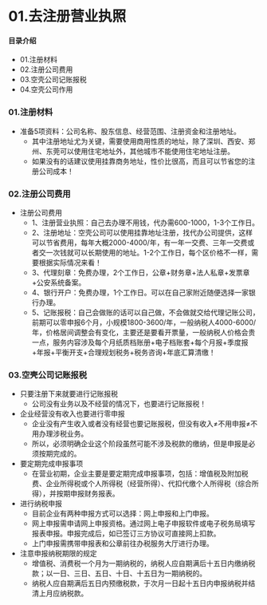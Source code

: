# 01.去注册营业执照
#### 目录介绍
- 01.注册材料
- 02.注册公司费用
- 03.空壳公司记账报税
- 04.空壳公司作用



### 01.注册材料
- 准备5项资料：公司名称、股东信息、经营范围、注册资金和注册地址。
    - 其中注册地址尤为关键，需要使用商用性质的地址，除了深圳、西安、郑州、东莞可以使用住宅地址外，其他城市不能使用住宅地址注册。
    - 如果没有的话建议使用挂靠商务地址，性价比很高，而且可以节省您的注册公司成本！


### 02.注册公司费用
- 注册公司费用
    - 1、注册营业执照：自己去办理不用钱，代办需600-1000，1-3个工作日。
    - 2、注册地址：空壳公司可以使用挂靠地址注册，找代办公司提供，这样可以节省费用，每年大概2000-4000/年，有一年一交费、三年一交费或者交一次钱就可以长期使用的地址。1-2个工作日，每个区价格不一样，需要根据实际情况来看！
    - 3、代理刻章：免费办理，2个工作日，公章+财务章+法人私章+发票章+公安系统备案。
    - 4、银行开户：免费办理，1个工作日。可以在自己家附近随便选择一家银行办理。
    - 5、记账报税：自己会做账的话可以自己做，不会做就交给代理记账公司，前期可以零申报6个月，小规模1800-3600/年，一般纳税人4000-6000/年，价格居间调整会有变化，主要还是要看开票量，一般纳税人价格会贵一点，服务内容涉及每个月纸质档账册+电子档账套+每个月报+季度报+年报+平衡开支+合理规划税务+税务咨询+年底汇算清缴！


### 03.空壳公司记账报税
- 只要注册下来就要进行记账报税
    - 公司没有业务以及不经营的情况下，也要进行记账报税！
- 企业经营没有收入也要进行零申报
    - 企业没有产生收入或者没有经营也要记账报税，但没有收入≠不用申报≠不用办理涉税业务。
    - 所以，必须明确企业这个阶段虽然可能不涉及税款的缴纳，但是申报是必须按期完成的。
- 要定期完成申报事项
    - 在营业初期，企业主要是要定期完成申报事项，包括：增值税及附加税费、企业所得税或个人所得税（经营所得）、代扣代缴个人所得税（综合所得），并按期申报财务报表。
- 进行纳税申报
    - 目前企业有两种申报方式可以选择：网上申报和上门申报。
    - 网上申报需申请网上申报资格。通过网上电子申报软件或电子税务局填写报表申报。申报完成后，如已签订三方协议可直接网上扣款。
    - 上门申报需携带申报表和公章前往办税服务大厅进行办理。
- 注意申报纳税期限的规定
    - 增值税、消费税一个月为一期纳税的，纳税人应自期满后十五日内缴纳税款；以一日、三日、五日、十日、十五日为一期纳税的。
    - 纳税人应自期满后五日内预缴税款，于次月一日起十五日内申报纳税并结清上月应纳税款。








